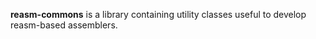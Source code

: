 **reasm-commons** is a library containing utility classes useful to develop
reasm-based assemblers.
